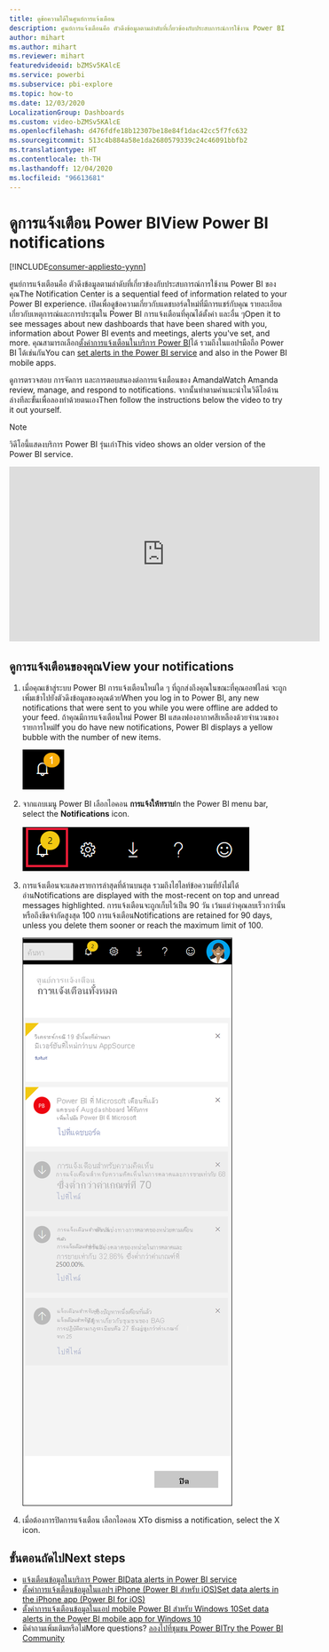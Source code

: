 ```yaml
---
title: ดูข้อความได้ในศูนย์การแจ้งเตือน
description: ศูนย์การแจ้งเตือนคือ ตัวดึงข้อมูลตามลำดับที่เกี่ยวข้องกับประสบการณ์การใช้งาน Power BI ของคุณ
author: mihart
ms.author: mihart
ms.reviewer: mihart
featuredvideoid: bZMSv5KAlcE
ms.service: powerbi
ms.subservice: pbi-explore
ms.topic: how-to
ms.date: 12/03/2020
LocalizationGroup: Dashboards
ms.custom: video-bZMSv5KAlcE
ms.openlocfilehash: d476fdfe18b12307be18e84f1dac42cc5f7fc632
ms.sourcegitcommit: 513c4b884a58e1da2680579339c24c46091bbfb2
ms.translationtype: HT
ms.contentlocale: th-TH
ms.lasthandoff: 12/04/2020
ms.locfileid: "96613681"
---
```

# <a name="view-power-bi-notifications"></a><span data-ttu-id="e1776-103">ดูการแจ้งเตือน Power BI</span><span class="sxs-lookup"><span data-stu-id="e1776-103">View Power BI notifications</span></span>

[!INCLUDE[consumer-appliesto-yynn](../includes/consumer-appliesto-yynn.md)]


<span data-ttu-id="e1776-104">ศูนย์การแจ้งเตือนคือ ตัวดึงข้อมูลตามลำดับที่เกี่ยวข้องกับประสบการณ์การใช้งาน Power BI ของคุณ</span><span class="sxs-lookup"><span data-stu-id="e1776-104">The Notification Center is a sequential feed of information related to your Power BI experience.</span></span> <span data-ttu-id="e1776-105">เปิดเพื่อดูข้อความเกี่ยวกับแดชบอร์ดใหม่ที่มีการแชร์กับคุณ รายละเอียดเกี่ยวกับเหตุการณ์และการประชุมใน Power BI การแจ้งเตือนที่คุณได้ตั้งค่า และอื่น ๆ</span><span class="sxs-lookup"><span data-stu-id="e1776-105">Open it to see messages about new dashboards that have been shared with you, information about Power BI events and meetings, alerts you've set, and more.</span></span> <span data-ttu-id="e1776-106">คุณสามารถเลือก[ตั้งค่าการแจ้งเตือนในบริการ Power BI](end-user-alerts.md)ได้ รวมถึงในแอปฯมือถือ Power BI ได้เช่นกัน</span><span class="sxs-lookup"><span data-stu-id="e1776-106">You can [set alerts in the Power BI service](end-user-alerts.md) and also in the Power BI mobile apps.</span></span>

<span data-ttu-id="e1776-107">ดูการตรวจสอบ การจัดการ และการตอบสนองต่อการแจ้งเตือนของ Amanda</span><span class="sxs-lookup"><span data-stu-id="e1776-107">Watch Amanda review, manage, and respond to notifications.</span></span> <span data-ttu-id="e1776-108">จากนั้นทำตามคำแนะนำในวิดีโอด้านล่างทีละขั้นเพื่อลองทำด้วยตนเอง</span><span class="sxs-lookup"><span data-stu-id="e1776-108">Then follow the instructions below the video to try it out yourself.</span></span>    

> [!NOTE]
> <span data-ttu-id="e1776-109">วิดีโอนี้แสดงบริการ Power BI รุ่นเก่า</span><span class="sxs-lookup"><span data-stu-id="e1776-109">This video shows an older version of the Power BI service.</span></span> 

<iframe width="560" height="315" src="https://www.youtube.com/embed/bZMSv5KAlcE" frameborder="0" allowfullscreen></iframe>

## <a name="view-your-notifications"></a><span data-ttu-id="e1776-110">ดูการแจ้งเตือนของคุณ</span><span class="sxs-lookup"><span data-stu-id="e1776-110">View your notifications</span></span>
1. <span data-ttu-id="e1776-111">เมื่อคุณเข้าสู่ระบบ Power BI การแจ้งเตือนใหม่ใด ๆ ที่ถูกส่งถึงคุณในขณะที่คุณออฟไลน์ จะถูกเพิ่มเข้าไปยังตัวดึงข้อมูลของคุณด้วย</span><span class="sxs-lookup"><span data-stu-id="e1776-111">When you log in to Power BI, any new notifications that were sent to you while you were offline are added to your feed.</span></span> <span data-ttu-id="e1776-112">ถ้าคุณมีการแจ้งเตือนใหม่ Power BI แสดงฟองอากาศสีเหลืองด้วยจำนวนของรายการใหม่</span><span class="sxs-lookup"><span data-stu-id="e1776-112">If you do have new notifications, Power BI displays a yellow bubble with the number of new items.</span></span>
   
   ![ไอคอนการแจ้งเตือนใหม่](./media/end-user-notification-center/power-bi-new-notifications.png)
2. <span data-ttu-id="e1776-114">จากแถบเมนู Power BI เลือกไอคอน **การแจ้งให้ทราบ**</span><span class="sxs-lookup"><span data-stu-id="e1776-114">In the Power BI menu bar, select the **Notifications** icon.</span></span>
   
   ![แถบเมนูด้านบนที่มีไอคอนการแจ้งเตือนที่เลือก](./media/end-user-notification-center/power-bi-notification-icon.png)
3. <span data-ttu-id="e1776-116">การแจ้งเตือนจะแสดงรายการล่าสุดที่ด้านบนสุด รวมถึงไฮไลท์ข้อความที่ยังไม่ได้อ่าน</span><span class="sxs-lookup"><span data-stu-id="e1776-116">Notifications are displayed with the most-recent on top and unread messages highlighted.</span></span> <span data-ttu-id="e1776-117">การแจ้งเตือนจะถูกเก็บไว้เป็น 90 วัน เว้นแต่ว่าคุณลบเร็วกว่านั้น หรือถึงขีดจำกัดสูงสุด 100 การแจ้งเตือน</span><span class="sxs-lookup"><span data-stu-id="e1776-117">Notifications are retained for 90 days, unless you delete them sooner or reach the maximum limit of 100.</span></span>
   
   ![ศูนย์การแจ้งเตือน](./media/end-user-notification-center/power-bi-notifications-center.png)
4. <span data-ttu-id="e1776-119">เมื่อต้องการปิดการแจ้งเตือน เลือกไอคอน X</span><span class="sxs-lookup"><span data-stu-id="e1776-119">To dismiss a notification, select the X icon.</span></span>

## <a name="next-steps"></a><span data-ttu-id="e1776-120">ขั้นตอนถัดไป</span><span class="sxs-lookup"><span data-stu-id="e1776-120">Next steps</span></span>
* [<span data-ttu-id="e1776-121">แจ้งเตือนข้อมูลในบริการ Power BI</span><span class="sxs-lookup"><span data-stu-id="e1776-121">Data alerts in Power BI service</span></span>](end-user-alerts.md)
* [<span data-ttu-id="e1776-122">ตั้งค่าการแจ้งเตือนข้อมูลในแอปฯ iPhone (Power BI สำหรับ iOS)</span><span class="sxs-lookup"><span data-stu-id="e1776-122">Set data alerts in the iPhone app (Power BI for iOS)</span></span>](mobile/mobile-set-data-alerts-in-the-mobile-apps.md)
* [<span data-ttu-id="e1776-123">ตั้งค่าการแจ้งเตือนข้อมูลในแอป mobile Power BI สำหรับ Windows 10</span><span class="sxs-lookup"><span data-stu-id="e1776-123">Set data alerts in the Power BI mobile app for Windows 10</span></span>](mobile/mobile-set-data-alerts-in-the-mobile-apps.md)
* <span data-ttu-id="e1776-124">มีคำถามเพิ่มเติมหรือไม่</span><span class="sxs-lookup"><span data-stu-id="e1776-124">More questions?</span></span> [<span data-ttu-id="e1776-125">ลองไปที่ชุมชน Power BI</span><span class="sxs-lookup"><span data-stu-id="e1776-125">Try the Power BI Community</span></span>](https://community.powerbi.com/)

